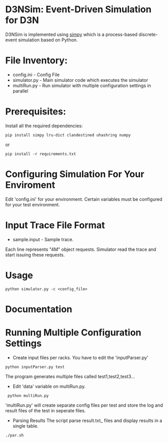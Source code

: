 # D3NSim: Event-Driven Simulation for D3N

D3NSim is implemented using [simpy](https://simpy.readthedocs.io/en/latest/) which is a process-based discrete-event simulation based on Python.


# File Inventory:
  * config.ini - Config File
  * simulator.py - Main simulator code which executes the simulator
  * multiRun.py - Run simulator with multiple configuration settings in parallel

# Prerequisites:
Install all the required dependencies:
```
pip install simpy lru-dict clandestined uhashring numpy
```
or
```
pip install -r requirements.txt
```

# Configuring Simulation For Your Enviroment 
  Edit 'config.ini' for your environment. Certain variables must be configured for your test environment.
 
  
# Input Trace File Format
 * sample.input - Sample trace.
 
 Each line represents "4M" object requests. Simulator read the trace and start issuing these requests.
 

# Usage

```
python simulator.py -c <config_file>
```

# Documentation


# Running Multiple Configuration Settings
 * Create input files per racks. You have to edit the 'inputParser.py'
 ```
 python inputParser.py test
 
 ```
 The program generates multiple files called test1,test2,test3...
 
 * Edit 'data' variable on multiRun.py. 
 
 ``` python multiRun.py```
 
 'multiRun.py' will create separate config files per test and store the log and result files of the test in seperate files.
 
 * Parsing Results
 The script parse result.txt_ files and display results in a single table.
 ```
 ./par.sh
 ```
 
